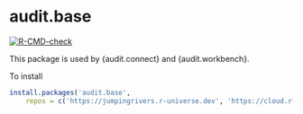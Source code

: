 # audit.base

<!-- badges: start -->
  [![R-CMD-check](https://github.com/jumpingrivers/audit.base/actions/workflows/R-CMD-check.yaml/badge.svg)](https://github.com/jumpingrivers/audit.base/actions/workflows/R-CMD-check.yaml)
  <!-- badges: end -->

This package is used by {audit.connect} and {audit.workbench}.

To install
```r
install.packages('audit.base',
    repos = c('https://jumpingrivers.r-universe.dev', 'https://cloud.r-project.org'))
```
